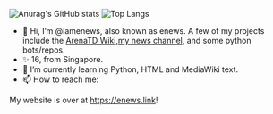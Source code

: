 ![Anurag's GitHub stats](https://github-readme-stats.vercel.app/api?username=iamenews&show_icons=true&theme=transparent&show_private=true)
![Top Langs](https://github-readme-stats.vercel.app/api/top-langs/?username=iamenews&layout=compact)

- 👋 Hi, I’m @iamenews, also known as enews. A few of my projects include the [ArenaTD Wiki](http://womantd.fandom.com),[my news channel](https://t.me/enewssg), and some python bots/repos.
- ✨ 16, from Singapore. 
- 🌱 I’m currently learning Python, HTML and MediaWiki text.
- 📫 How to reach me: 

My website is over at https://enews.link!
